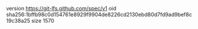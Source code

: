 version https://git-lfs.github.com/spec/v1
oid sha256:1bffb98c0d154761e8929f9904de8226cd2130ebd80d7fd9ad9bef8c19c38a25
size 1570
